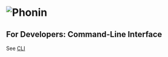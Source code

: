 # ![Phonin](https://phonin.github.io/Branding/icons/phonin.svg)

## For Developers: Command-Line Interface

See [CLI](CLI)
